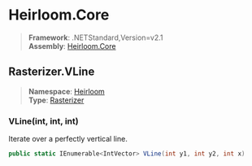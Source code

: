 # Heirloom.Core

> **Framework**: .NETStandard,Version=v2.1  
> **Assembly**: [Heirloom.Core][0]  

## Rasterizer.VLine

> **Namespace**: [Heirloom][0]  
> **Type**: [Rasterizer][1]  

### VLine(int, int, int)

Iterate over a perfectly vertical line.

```cs
public static IEnumerable<IntVector> VLine(int y1, int y2, int x)
```

[0]: ../Heirloom.Core.md
[1]: Heirloom.Rasterizer.md
